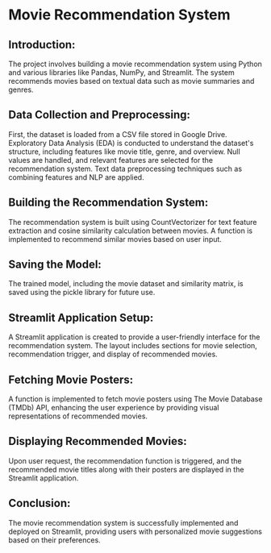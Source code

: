 # Movie Recommendation System

## Introduction:
The project involves building a movie recommendation system using Python and various libraries like Pandas, NumPy, and Streamlit. The system recommends movies based on textual data such as movie summaries and genres.

## Data Collection and Preprocessing:
First, the dataset is loaded from a CSV file stored in Google Drive. Exploratory Data Analysis (EDA) is conducted to understand the dataset's structure, including features like movie title, genre, and overview. Null values are handled, and relevant features are selected for the recommendation system. Text data preprocessing techniques such as combining features and NLP are applied.

## Building the Recommendation System:
The recommendation system is built using CountVectorizer for text feature extraction and cosine similarity calculation between movies. A function is implemented to recommend similar movies based on user input.

## Saving the Model:
The trained model, including the movie dataset and similarity matrix, is saved using the pickle library for future use.

## Streamlit Application Setup:
A Streamlit application is created to provide a user-friendly interface for the recommendation system. The layout includes sections for movie selection, recommendation trigger, and display of recommended movies.

## Fetching Movie Posters:
A function is implemented to fetch movie posters using The Movie Database (TMDb) API, enhancing the user experience by providing visual representations of recommended movies.

## Displaying Recommended Movies:
Upon user request, the recommendation function is triggered, and the recommended movie titles along with their posters are displayed in the Streamlit application.

## Conclusion:
The movie recommendation system is successfully implemented and deployed on Streamlit, providing users with personalized movie suggestions based on their preferences.





